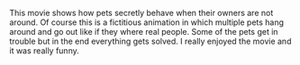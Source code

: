This movie shows how pets secretly behave when their owners are not around. Of course this is a fictitious animation in which multiple pets hang around and go out like if they where real people. Some of the pets get in trouble but in the end everything gets solved. I really enjoyed the movie and it was really funny.